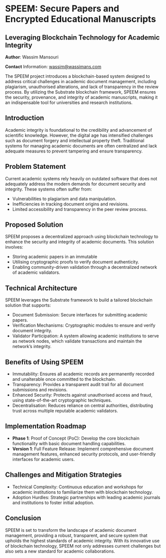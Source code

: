 # SPEEM: Secure Papers and Encrypted Educational Manuscripts

## Leveraging Blockchain Technology for Academic Integrity

**Author**: Wassim Mansouri

**Contact** Information: wassim@wassimans.com


The SPEEM project introduces a blockchain-based system designed to address critical challenges in academic document management, including plagiarism, unauthorised alterations, and lack of transparency in the review process. By utilizing the Substrate blockchain framework, SPEEM ensures the security, provenance, and integrity of academic manuscripts, making it an indispensable tool for universities and research institutions.

## Introduction

Academic integrity is foundational to the credibility and advancement of scientific knowledge. However, the digital age has intensified challenges such as document forgery and intellectual property theft. Traditional systems for managing academic documents are often centralized and lack adequate measures to prevent tampering and ensure transparency.

## Problem Statement

Current academic systems rely heavily on outdated software that does not adequately address the modern demands for document security and integrity. These systems often suffer from:

* Vulnerabilities to plagiarism and data manipulation.
* Inefficiencies in tracking document origins and revisions.
* Limited accessibility and transparency in the peer review process.

## Proposed Solution

SPEEM proposes a decentralized approach using blockchain technology to enhance the security and integrity of academic documents. This solution involves:

* Storing academic papers in an immutable 
* Utilising cryptographic proofs to verify document authenticity.
* Enabling community-driven validation through a decentralized network of academic validators.

## Technical Architecture

SPEEM leverages the Substrate framework to build a tailored blockchain solution that supports:

* Document Submission: Secure interfaces for submitting academic papers.
* Verification Mechanisms: Cryptographic modules to ensure and verify document integrity.
* Validator Participation: A system allowing academic institutions to serve as network nodes, which validate transactions and maintain the network’s integrity.

## Benefits of Using SPEEM

* Immutability: Ensures all academic records are permanently recorded and unalterable once committed to the blockchain.
* Transparency: Provides a transparent audit trail for all document submissions and revisions.
* Enhanced Security: Protects against unauthorised access and fraud, using state-of-the-art cryptographic techniques.
* Decentralisation: Reduces reliance on central authorities, distributing trust across multiple reputable academic validators.

## Implementation Roadmap

* **Phase 1**: Proof of Concept (PoC): Develop the core blockchain functionality with basic document handling capabilities.
* **Version 1**: Full Feature Release: Implement comprehensive document management features, enhanced security protocols, and user-friendly interfaces for academic users.

## Challenges and Mitigation Strategies

* Technical Complexity: Continuous education and workshops for academic institutions to familiarize them with blockchain technology.
* Adoption Hurdles: Strategic partnerships with leading academic journals and institutions to foster initial adoption.

## Conclusion

SPEEM is set to transform the landscape of academic document management, providing a robust, transparent, and secure system that upholds the highest standards of academic integrity. With its innovative use of blockchain technology, SPEEM not only addresses current challenges but also sets a new standard for academic collaborations.
